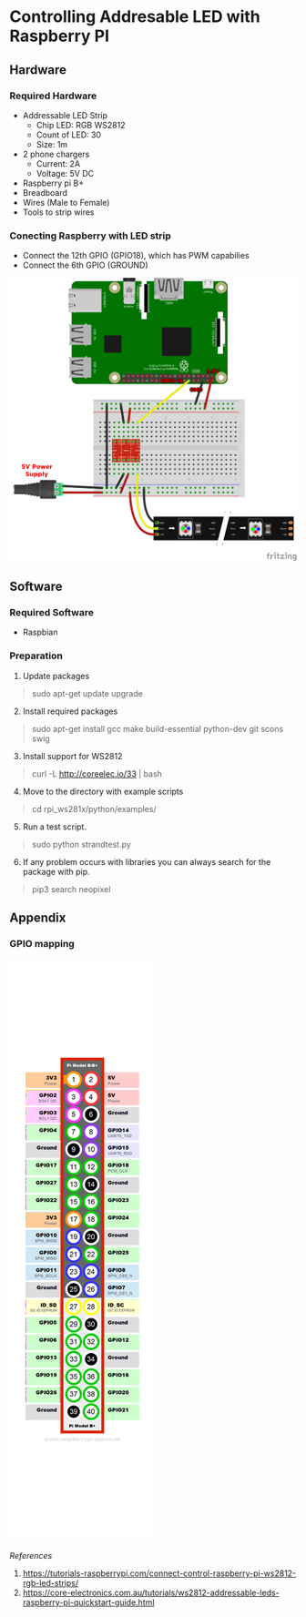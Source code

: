 # Controlling Addresable LED with Raspberry PI

## Hardware

### Required Hardware
* Addressable LED Strip 
	* Chip LED: RGB WS2812
	* Count of LED: 30
	* Size: 1m
* 2 phone chargers
	* Current: 2A
	* Voltage: 5V DC
* Raspberry pi B+
* Breadboard
* Wires (Male to Female)
* Tools to strip wires

### Conecting Raspberry with LED strip
* Connect the 12th GPIO (GPIO18), which has PWM capabilies
* Connect the 6th GPIO (GROUND)

![alt text](https://github.com/thanmitsel/Raspberry/blob/master/LED-strips/images/raspberry-pi-updated-schematic.png)

## Software
### Required Software
* Raspbian


### Preparation
1. Update packages
> sudo apt-get update upgrade

2. Install required packages
> sudo apt-get install gcc make build-essential python-dev git scons swig

3. Install support for WS2812
> curl -L http://coreelec.io/33 | bash

4. Move to the directory with example scripts
> cd rpi_ws281x/python/examples/

5. Run a test script. 
> sudo python strandtest.py

6. If any problem occurs with libraries you can always search for the package with pip.
> pip3 search neopixel

## Appendix
### GPIO mapping
![alt text](https://github.com/thanmitsel/Raspberry/blob/master/LED-strips/images/1_QYLB4A45Rp6CUBdc5J48fw.png)

*References*
1. https://tutorials-raspberrypi.com/connect-control-raspberry-pi-ws2812-rgb-led-strips/
2. https://core-electronics.com.au/tutorials/ws2812-addressable-leds-raspberry-pi-quickstart-guide.html
